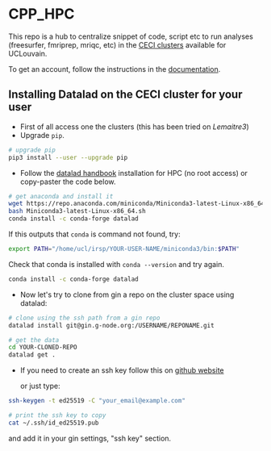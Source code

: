 # CPP_HPC

This repo is a hub to centralize snippet of code, script etc to run analyses (freesurfer, fmriprep, mriqc, etc) in
the [CECI clusters](http://www.ceci-hpc.be/) available for UCLouvain.

To get an account, follow the instructions in the
[documentation](https://support.ceci-hpc.be/doc/).

## Installing Datalad on the CECI cluster for your user

- First of all access one the clusters (this has been tried on _Lemaitre3_)
- Upgrade `pip`.

```bash
# upgrade pip
pip3 install --user --upgrade pip
```

- Follow the
  [datalad handbook](http://handbook.datalad.org/en/latest/intro/installation.html#norootinstall)
  installation for HPC (no root access) or copy-paster the code below.

```bash
# get anaconda and install it
wget https://repo.anaconda.com/miniconda/Miniconda3-latest-Linux-x86_64.sh
bash Miniconda3-latest-Linux-x86_64.sh
conda install -c conda-forge datalad
```

If this outputs that `conda` is command not found, try:

```bash
export PATH="/home/ucl/irsp/YOUR-USER-NAME/miniconda3/bin:$PATH"
```

Check that conda is installed with `conda --version` and try again.

```bash
conda install -c conda-forge datalad
```

- Now let's try to clone from gin a repo on the cluster space using datalad:

```BASH
# clone using the ssh path from a gin repo
datalad install git@gin.g-node.org:/USERNAME/REPONAME.git

# get the data
cd YOUR-CLONED-REPO
datalad get .
```

- If you need to create an ssh key follow this on
  [github website](https://docs.github.com/en/github/authenticating-to-github/connecting-to-github-with-ssh/generating-a-new-ssh-key-and-adding-it-to-the-ssh-agent)

  or just type:

```bash
ssh-keygen -t ed25519 -C "your_email@example.com"

# print the ssh key to copy
cat ~/.ssh/id_ed25519.pub
```

and add it in your gin settings, "ssh key" section.

